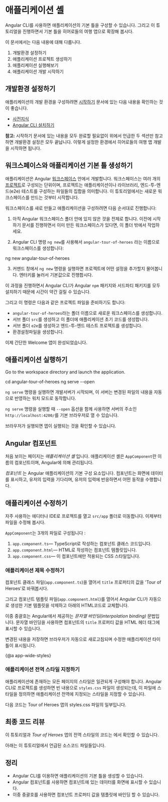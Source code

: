 <!--
# The Application Shell
-->
# 애플리케이션 셸

<!--
You begin by creating an initial application using the Angular CLI. Throughout this tutorial, you’ll modify and extend that starter application to create the Tour of Heroes app.
-->
 Angular CLI를 사용하면 애플리케이션의 기본 틀을 구성할 수 있습니다. 그리고 이 튜토리얼을 진행하면서 기본 틀을 히어로들의 여행 앱으로 확장해 봅시다.

<!--
In this part of the tutorial, you'll do the following:

1. Set up your environment.
2. Create a new workspace and initial app project.
3. Serve the application.
4. Make changes to the application.
-->
이 문서에서는 다음 내용에 대해 다룹니다.

1. 개발환경 설정하기
2. 애플리케이션 프로젝트 생성하기
3. 애플리케이션 실행해보기
4. 애플리케이션 개발 시작하기


<!--
## Set up your environment
-->
## 개발환경 설정하기

<!--
To set up your development environment, follow these instructions in [Getting Started](guide/quickstart):

* [Prerequisites](guide/quickstart#prerequisites)
* [Install the Angular CLI](guide/quickstart#install-cli)
-->
애플리케이션의 개발 환경을 구성하려면 [시작하기](guide/quickstart) 문서에 있는 다음 내용을 확인하는 것이 좋습니다.

* [사전지식](guide/quickstart#prerequisites)
* [Angular CLI 설치하기](guide/quickstart#install-cli)

<div class="alert is-helpful">

<!--
**Note:**: You do not need to complete the entire Getting Started. After you complete the above two sections of Getting Started, your environment is set up. Continue below to create the Tour of Heroes workspace and an initial app project.
-->
**참고:** 시작하기 문서에 있는 내용을 모두 완료할 필요없이 위에서 언급한 두 섹션만 참고하면 개발환경 설정은 모두 끝납니다. 이렇게 설정한 환경에서 히어로들의 여행 앱 개발을 시작하면 됩니다.

</div>

<!--
## Create a new workspace and an initial application
-->
## 워크스페이스와 애플리케이션 기본 틀 생성하기

<!--
You develop apps in the context of an Angular [workspace](guide/glossary#workspace). A workspace contains the files for one or more [projects](guide/glossary#project). A project is the set of files that comprise an app, a library, or end-to-end (e2e) tests. For this tutorial, you will create a new workspace.
-->
애플리케이션은 Angular [워크스페이스](guide/glossary#workspace) 안에서 개발합니다.
워크스페이스는 여러 개의 [프로젝트](guide/glossary#project)로 구성되는 단위이며, 프로젝트는 애플리케이션이나 라이브러리, 엔드-투-엔드(e2e) 테스트를 구성하는 파일들의 집합을 의미합니다.
이 튜토리얼에서는 새로운 워크스페이스를 만드는 것부터 시작합니다.

<!--
To create a new workspace and an initial app project:

  1. Ensure that you are not already in an Angular workspace folder. For example, if you have previously created the Getting Started workspace, change to the parent of that folder.
  2. Run the CLI command `ng new` and provide the name `angular-tour-of-heroes`, as shown here:

  <code-example language="sh" class="code-shell">
     ng new angular-tour-of-heroes
  </code-example>

  3. The `ng new` command prompts you for information about features to include in the initial app project. Accept the defaults by pressing the Enter or Return key.
-->
워크스페이스를 새로 만들고 애플리케이션을 구성하려면 다음 순서대로 진행합니다:

  1. 아직 Angular 워크스페이스 폴더 안에 있지 않은 것을 전제로 합니다. 이전에 시작하기 문서를 진행하면서 이미 만든 워크스페이스가 있다면, 이 폴더 밖에서 작업하세요.

  2. Angular CLI 명령 `ng new`를 사용해서 `angular-tour-of-heroes` 라는 이름으로 워크스페이스를 생성합니다:

  <code-example language="sh" class="code-shell">
     ng new angular-tour-of-heroes
  </code-example>

  3. 커맨드 창에서 `ng new` 명령을 실행하면 프로젝트에 어떤 설정을 추가할지 물어봅니다. 엔터키를 눌러서 기본값으로 진행합시다.

<!--
The Angular CLI installs the necessary Angular `npm` packages and other dependencies. This can take a few minutes.

It also creates the following workspace and starter project files:

  * A new workspace, with a root folder named `angular-tour-of-heroes`.
  * An initial skeleton app project, also called `angular-tour-of-heroes` (in the `src` subfolder).
  * An end-to-end test project (in the e2e subfolder).
  * Related configuration files.

The initial app project contains a simple Welcome app, ready to run.
-->
이 과정을 진행하면서 Angular CLI가 Angular `npm` 패키지와 서드파티 패키지를 모두 설치하기 때문에 시간이 약간 걸릴 수 있습니다.

그리고 이 명령은 다음과 같은 프로젝트 파일을 준비하기도 합니다:

  * `angular-tour-of-heroes`라는 폴더 이름으로 새로운 워크스페이스를 생성합니다.
  * 서브 폴더 `src`를 생성하고 이 폴더에 애플리케이션 초기 코드를 생성합니다.
  * 서브 폴더 `e2e`를 생성하고 엔드-투-엔드 테스트 프로젝트를 생성합니다.
  * 환경설정파일을 생성합니다.

이제 간단한 Welcome 앱이 완성되었습니다.

<!--
## Serve the application
-->
## 애플리케이션 실행하기

Go to the workspace directory and launch the application.

<code-example language="sh" class="code-shell">
  cd angular-tour-of-heroes
  ng serve --open
</code-example>

<div class="alert is-helpful">

<!--
The `ng serve` command builds the app, starts the development server,
watches the source files, and rebuilds the app as you make changes to those files.
-->
`ng serve` 명령을 실행하면 개발서버가 시작되며, 이 서버는 변경된 파일의 내용을 자동으로 반영하는 워치 모드로 동작합니다.

<!--
The `--open` flag  opens a browser to `http://localhost:4200/`.
-->
`ng serve` 명령을 실행할 때 `--open` 옵션을 함께 사용하면 서버의 주소인 `http://localhost:4200/`를 기본 브라우저로 열 수 있습니다.

</div>

<!--
You should see the app running in your browser.
-->
브라우저가 실행되면 앱이 실행되는 것을 확인할 수 있습니다.

<!--
## Angular components
-->
## Angular 컴포넌트

<!--
The page you see is the _application shell_.
The shell is controlled by an Angular **component** named `AppComponent`.
-->
처음 보이는 페이지는 _애플리케이션 셸_ 입니다.
애플리케이션 셸은 `AppComponent`란 이름의 컴포넌트이며, Angular에 의해 관리됩니다.

<!--
_Components_ are the fundamental building blocks of Angular applications.
They display data on the screen, listen for user input, and take action based on that input.
-->
_컴포넌트_ 는 Angular 애플리케이션의 기본 구성 요소입니다.
컴포넌트는 화면에 데이터를 표시하고, 유저의 입력을 기다리며, 유저의 입력에 반응하면서 어떤 동작을 수행합니다.

<!--
## Make changes to the application
-->
## 애플리케이션 수정하기

<!--
Open the project in your favorite editor or IDE and navigate to the `src/app` folder to make some changes to the starter app.
-->
자주 사용하는 에디터나 IDE로 프로젝트를 열고 `src/app` 폴더로 이동합니다. 이제부터 파일을 수정해 봅시다.

<!--
You'll find the implementation of the shell `AppComponent` distributed over three files:
-->
`AppComponent`는 3개의 파일로 구성됩니다 : 

<!--
1. `app.component.ts`&mdash; the component class code, written in TypeScript.
1. `app.component.html`&mdash; the component template, written in HTML.
1. `app.component.css`&mdash; the component's private CSS styles.
-->
1. `app.component.ts`&mdash; TypeScript로 작성하는 컴포넌트 클래스 코드입니다.
1. `app.component.html`&mdash; HTML로 작성하는 컴포넌트 템플릿입니다.
1. `app.component.css`&mdash; 이 컴포넌트에만 적용되는 CSS 스타일입니다.

<!--
### Change the application title
-->
### 애플리케이션 제목 수정하기

<!--
Open the component class file (`app.component.ts`) and change the value of the `title` property to 'Tour of Heroes'.
-->
컴포넌트 클래스 파일(`app.component.ts`)을 열어서 `title` 프로퍼티의 값을 'Tour of Heroes'로 바꿔봅시다.

<!--
<code-example path="toh-pt0/src/app/app.component.ts" region="set-title" header="app.component.ts (class title property)" linenums="false">
-->
<code-example path="toh-pt0/src/app/app.component.ts" region="set-title" header="app.component.ts (class title 프로퍼티)" linenums="false">
</code-example>

<!--
Open the component template file (`app.component.html`) and
delete the default template generated by the Angular CLI.
Replace it with the following line of HTML.
-->
그리고 컴포넌트 템플릿 파일(`app.component.html`)를 열어서 Angular CLI가 자동으로 생성한 기본 템플릿을 삭제하고 아래의 HTML코드로 교체합니다.

<!--
<code-example path="toh-pt0/src/app/app.component.html"
  header="app.component.html (template)" linenums="false">
-->
<code-example path="toh-pt0/src/app/app.component.html"
  header="app.component.html (템플릿)" linenums="false">
</code-example>

<!--
The double curly braces are Angular's *interpolation binding* syntax.
This interpolation binding presents the component's `title` property value
inside the HTML header tag.
-->
이중 중괄호는 Angular에서 제공하는 *문자열 바인딩(interpolation binding)* 문법입니다.
문자열 바인딩을 사용하면 컴포넌트의 `title` 프로퍼티 값을 HTML 헤더 태그에 표시할 수 있습니다.

<!--
The browser refreshes and displays the new application title.
-->
변경된 내용을 저장하면 브라우저가 자동으로 새로고침되며 수정한 애플리케이션 타이틀이 표시됩니다.

{@a app-wide-styles}

<!--
### Add application styles
-->
### 애플리케이션 전역 스타일 지정하기

<!--
Most apps strive for a consistent look across the application.
The CLI generated an empty `styles.css` for this purpose.
Put your application-wide styles there.
-->
애플리케이션에 존재하는 모든 페이지의 스타일은 일관되게 구성해야 합니다.
Angular CLI로 프로젝트를 생성하면 빈 내용으로 `styles.css` 파일이 생성되는데, 이 파일에 스타일을 정의하면 애플리케이션 전역에 지정되는 스타일을 지정할 수 있습니다.

<!--
Here's an excerpt from the `styles.css` for the _Tour of Heroes_ sample app.
-->
다음 코드는 Tour of Heroes 앱의 styles.css 파일의 일부입니다.
<!--
<code-example path="toh-pt0/src/styles.1.css" header="src/styles.css (excerpt)">
-->
<code-example path="toh-pt0/src/styles.1.css" header="src/styles.css (일부)">
</code-example>

<!--
## Final code review
-->
## 최종 코드 리뷰

<!--
The source code for this tutorial and the complete _Tour of Heroes_ global styles
are available in the <live-example></live-example>.
-->
이 튜토리얼과 _Tour of Heroes_ 앱의 전역 스타일의 코드는 <live-example></live-example>에서 확인할 수 있습니다.

<!--
Here are the code files discussed on this page.
-->
아래는 이 튜토리얼에서 언급된 소스코드 파일들입니다. 

<code-tabs>

  <code-pane header="src/app/app.component.ts" path="toh-pt0/src/app/app.component.ts">
  </code-pane>

  <code-pane header="src/app/app.component.html" path="toh-pt0/src/app/app.component.html">
  </code-pane>

  <!--
  <code-pane
    header="src/styles.css (excerpt)"
    path="toh-pt0/src/styles.1.css">
  -->
  <code-pane
    header="src/styles.css (일부)"
    path="toh-pt0/src/styles.1.css">
  </code-pane>
</code-tabs>

<!--
## Summary
-->
## 정리

<!--
* You created the initial application structure using the Angular CLI.
* You learned that Angular components display data.
* You used the double curly braces of interpolation to display the app title.
-->
* Angular CLI를 이용하면 애플리케이션의 기본 틀을 생성할 수 있습니다.
* Angular 컴포넌트를 사용하면 컴포넌트에 있는 데이터를 화면에 표시할 수 있습니다.
* 이중 중괄호를 사용하면 컴포넌트 프로퍼티 값을 템플릿에 바인딩 할 수 있습니다.


